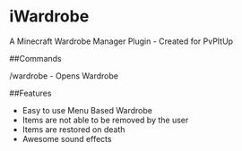 iWardrobe
=========

A Minecraft Wardrobe Manager Plugin - Created for PvPItUp

##Commands

/wardrobe - Opens Wardrobe


##Features
- Easy to use Menu Based Wardrobe
- Items are not able to be removed by the user 
- Items are restored on death
- Awesome sound effects
